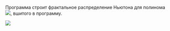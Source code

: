 Программа строит фрактальное распределение Ньютона для полинома
![](https://yadi.sk/i/zZWcgUhnmlVOCw),
вшитого в программу.  

![](https://yadi.sk/i/HfkgGJcP2-cpBg)